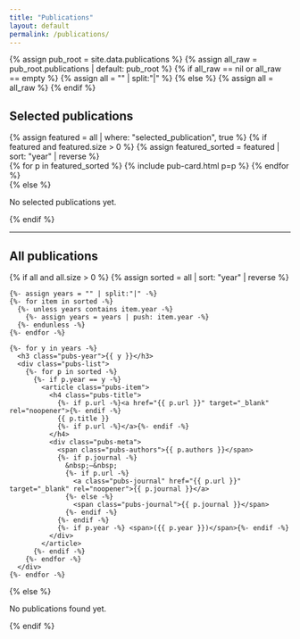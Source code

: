 ```yaml
---
title: "Publications"
layout: default
permalink: /publications/
---
```


{% assign pub_root = site.data.publications %}
{% assign all_raw = pub_root.publications | default: pub_root %}
{% if all_raw == nil or all_raw == empty %}
  {% assign all = "" | split:"|" %}
{% else %}
  {% assign all = all_raw %}
{% endif %}

<section class="pubs">
  <h2>Selected publications</h2>
  {% assign featured = all | where: "selected_publication", true %}
  {% if featured and featured.size > 0 %}
    {% assign featured_sorted = featured | sort: "year" | reverse %}
    <div class="pubs-grid">
      {% for p in featured_sorted %}
        {% include pub-card.html p=p %}
      {% endfor %}
    </div>
  {% else %}
    <p>No selected publications yet.</p>
  {% endif %}

  <hr class="pubs-divider">

  <h2>All publications</h2>
  {% if all and all.size > 0 %}
    {% assign sorted = all | sort: "year" | reverse %}

    {%- assign years = "" | split:"|" -%}
    {%- for item in sorted -%}
      {%- unless years contains item.year -%}
        {%- assign years = years | push: item.year -%}
      {%- endunless -%}
    {%- endfor -%}

    {%- for y in years -%}
      <h3 class="pubs-year">{{ y }}</h3>
      <div class="pubs-list">
        {%- for p in sorted -%}
          {%- if p.year == y -%}
            <article class="pubs-item">
              <h4 class="pubs-title">
                {%- if p.url -%}<a href="{{ p.url }}" target="_blank" rel="noopener">{%- endif -%}
                {{ p.title }}
                {%- if p.url -%}</a>{%- endif -%}
              </h4>
              <div class="pubs-meta">
                <span class="pubs-authors">{{ p.authors }}</span>
                {%- if p.journal -%}
                  &nbsp;—&nbsp;
                  {%- if p.url -%}
                    <a class="pubs-journal" href="{{ p.url }}" target="_blank" rel="noopener">{{ p.journal }}</a>
                  {%- else -%}
                    <span class="pubs-journal">{{ p.journal }}</span>
                  {%- endif -%}
                {%- endif -%}
                {%- if p.year -%} <span>({{ p.year }})</span>{%- endif -%}
              </div>
            </article>
          {%- endif -%}
        {%- endfor -%}
      </div>
    {%- endfor -%}
  {% else %}
    <p>No publications found yet.</p>
  {% endif %}
</section>
